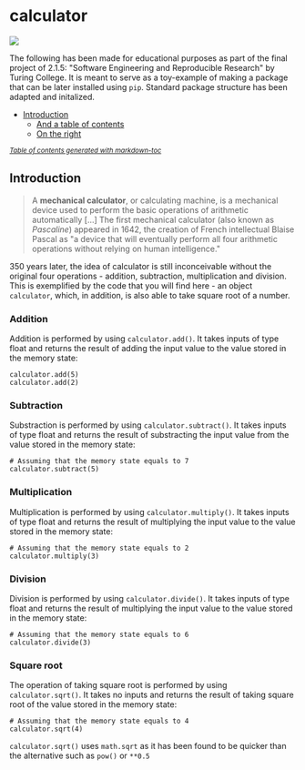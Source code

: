 # calculator
![](https://img.shields.io/badge/python-v3.7-informational?style=flat&logo=<LOGO_NAME>&logoColor=white&color=blue)

The following has been made for educational purposes as part of the final project of 2.1.5: "Software Engineering and Reproducible Research" by Turing College. It is meant to serve as a toy-example of making a package that can be later installed using `pip`. Standard package structure has been adapted and initalized.  

- [Introduction](#Introduction)
  * [And a table of contents](#and-a-table-of-contents)
  * [On the right](#on-the-right)

<small><i><a href='http://ecotrust-canada.github.io/markdown-toc/'>Table of contents generated with markdown-toc</a></i></small>


## Introduction
> A **mechanical calculator**, or calculating machine, is a mechanical device used to perform the basic operations of arithmetic automatically [...] 
> The first mechanical calculator (also known as *Pascaline*) appeared in 1642, the creation of French intellectual Blaise Pascal as "a device that will eventually perform all four arithmetic operations without relying on human intelligence."
 
350 years later, the idea of calculator is still inconceivable without the original four operations - addition, subtraction, multiplication and division. This is exemplified by the code that you will find here - an object `calculator`, which, in addition, is also able to take square root of a number.

### Addition
Addition is performed by using `calculator.add()`. It takes inputs of type float and returns the result of adding the input value to the value stored in the memory state:
```
calculator.add(5)
calculator.add(2)
```

### Subtraction
Substraction is performed by using `calculator.subtract()`. It takes inputs of type float and returns the result of substracting the input value from the value stored in the memory state:
```
# Assuming that the memory state equals to 7
calculator.subtract(5)
```

### Multiplication
Multiplication is performed by using `calculator.multiply()`. It takes inputs of type float and returns the result of multiplying the input value to the value stored in the memory state:
```
# Assuming that the memory state equals to 2
calculator.multiply(3)
```

### Division
Division is performed by using `calculator.divide()`. It takes inputs of type float and returns the result of multiplying the input value to the value stored in the memory state:
```
# Assuming that the memory state equals to 6
calculator.divide(3)
```

### Square root
The operation of taking square root is performed by using `calculator.sqrt()`. It takes no inputs and returns the result of taking square root of the value stored in the memory state:
```
# Assuming that the memory state equals to 4
calculator.sqrt(4)
```
`calculator.sqrt()` uses `math.sqrt` as it has been found to be quicker than the alternative such as `pow()` or `**0.5`
